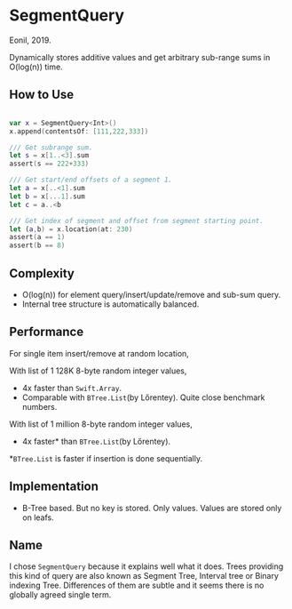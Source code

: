SegmentQuery
============
Eonil, 2019.

Dynamically stores additive values and get arbitrary sub-range sums in O(log(n)) time.



How to Use
--------------

```swift

var x = SegmentQuery<Int>()
x.append(contentsOf: [111,222,333])

/// Get subrange sum.
let s = x[1..<3].sum
assert(s == 222+333)

/// Get start/end offsets of a segment 1.
let a = x[..<1].sum
let b = x[...1].sum
let c = a..<b

/// Get index of segment and offset from segment starting point.
let (a,b) = x.location(at: 230)
assert(a == 1)
assert(b == 8)

``` 



Complexity
--------------
- O(log(n)) for element query/insert/update/remove and sub-sum query. 
- Internal tree structure is automatically balanced.



Performance
-----------------
For single item insert/remove at random location,

With list of 1 128K 8-byte random integer values,
- 4x faster than `Swift.Array`.
- Comparable with `BTree.List`(by Lőrentey). Quite close benchmark numbers.

With list of 1 million 8-byte random integer values,
- 4x faster* than `BTree.List`(by Lőrentey).

*`BTree.List` is faster if insertion is done sequentially.



Implementation
-------------------
- B-Tree based. But no key is stored. Only values. Values are stored only on leafs.



Name
--------
I chose `SegmentQuery` because it explains well what it does.
Trees providing this kind of query are also known as Segment Tree, Interval tree or Binary indexing Tree.
Differences of them are subtle and it seems there is no globally agreed single term.




